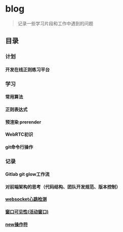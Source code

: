 # blog
> 记录一些学习片段和工作中遇到的问题

## 目录

### 计划
#### 开发在线正则练习平台

### 学习

#### 常用算法
#### 正则表达式
#### 预渲染 prerender
#### WebRTC初识
#### git命令行操作

### 记录
#### Gitlab git glow工作流
#### 对前端架构的思考（代码结构、团队开发规范、版本控制）
#### [websocket心跳检测](articles/2018-10-22_websocket心跳检测.md)
#### [窗口可见性(活动窗口)](articles/2018-08-07_窗口可见性(活动窗口).md)
#### [new操作符](articles/2018-08-02_new操作符.md)
